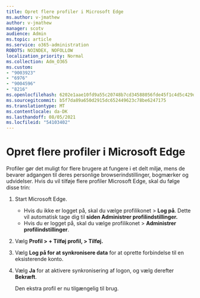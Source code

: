 ```yaml
---
title: Opret flere profiler i Microsoft Edge
ms.author: v-jmathew
author: v-jmathew
manager: scotv
audience: Admin
ms.topic: article
ms.service: o365-administration
ROBOTS: NOINDEX, NOFOLLOW
localization_priority: Normal
ms.collection: Adm_O365
ms.custom:
- "9003923"
- "6976"
- "9004596"
- "8216"
ms.openlocfilehash: 6202e1aae10fd9a55c20748b7cd34588056fde45f1c4d5c429da651f7a9bb6a7
ms.sourcegitcommit: b5f7da89a650d2915dc652449623c78be6247175
ms.translationtype: MT
ms.contentlocale: da-DK
ms.lasthandoff: 08/05/2021
ms.locfileid: "54103402"
---
```

# <a name="create-multiple-profiles-in-microsoft-edge"></a>Opret flere profiler i Microsoft Edge

Profiler gør det muligt for flere brugere at fungere i et delt miljø, mens de bevarer adgangen til deres personlige browserindstillinger, bogmærker og udvidelser. Hvis du vil tilføje flere profiler Microsoft Edge, skal du følge disse trin:

1. Start Microsoft Edge.
    - Hvis du ikke er logget på, skal du vælge profilikonet > **Log på**. Dette vil automatisk tage dig til **siden Administrer profilindstillinger.**
    - Hvis du er logget på, skal du vælge profilikonet > **Administrer profilindstillinger**.
2. Vælg **Profil > + Tilføj profil, > Tilføj.**
3. Vælg **Log på for at synkronisere data** for at oprette forbindelse til en eksisterende konto.
4. Vælg **Ja** for at aktivere synkronisering af logon, og vælg derefter **Bekræft**.

    Den ekstra profil er nu tilgængelig til brug.
